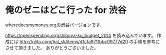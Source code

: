 # 俺のゼニはどこ行った for 渋谷

wheredoesmymoney.orgの渋谷バージョンです．


https://openspending.org/shibuya-ku_budget_2014 を読み込んでいます。
作成には 
http://qiita.com/hal_sk/items/d1cfa971fbbc09777d20 
の手順を参考にさせて頂きました。 
ありがとうございました。 



